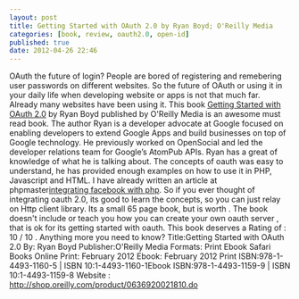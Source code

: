 ```yaml
---
layout: post
title: Getting Started with OAuth 2.0 by Ryan Boyd; O'Reilly Media
categories: [book, review, oauth2.0, open-id]
published: true
date: 2012-04-26 22:46
---
```

OAuth the future of login? People are bored of registering and remebering user passwords on different websites. So the future of OAuth or using it in your daily life when developing website or apps is not that much far. Already many websites have been using it. This book [Getting Started with OAuth 2.0](http://shop.oreilly.com/product/0636920021810.do) by Ryan Boyd published by O'Reilly Media is an awesome must read book. The author Ryan is a developer advocate at Google focused on enabling developers to extend Google Apps and build businesses on top of Google technology. He previously worked on OpenSocial and led the developer relations team for Google’s AtomPub APIs. Ryan has a great of knowledge of what he is talking about. The concepts of oauth was easy to understand, he has provided enough examples on how to use it in PHP, Javascript and HTML. I have already written an article at phpmaster[integrating facebook with php](http://phpmaster.com/integrating-with-facebook/). So if you ever thought of integrating oauth 2.0, its good to learn the concepts, so you can just relay on Http client library. Its a small 65 page book, but is worth . The book doesn't include or teach you how you can create your own oauth server , that is ok for its getting started with oauth. This book deserves a Rating of : 10 / 10 . Anything more you need to know? Title:Getting Started with OAuth 2.0 By: Ryan Boyd Publisher:O'Reilly Media Formats: Print Ebook Safari Books Online Print: February 2012 Ebook: February 2012 Print ISBN:978-1-4493-1160-5 | ISBN 10:1-4493-1160-1Ebook ISBN:978-1-4493-1159-9 | ISBN 10:1-4493-1159-8 Website : http://shop.oreilly.com/product/0636920021810.do  
